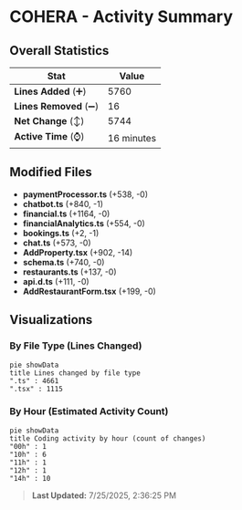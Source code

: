 # COHERA - Activity Summary 

## Overall Statistics

| Stat                   | Value                                                             |
| ---------------------- | ----------------------------------------------------------------- |
| **Lines Added** (➕)   | 5760                                          |
| **Lines Removed** (➖) | 16                                        |
| **Net Change** (↕)    | 5744                |
| **Active Time** (⌚)   | 16 minutes |


## Modified Files
- **paymentProcessor.ts** (+538, -0)
- **chatbot.ts** (+840, -1)
- **financial.ts** (+1164, -0)
- **financialAnalytics.ts** (+554, -0)
- **bookings.ts** (+2, -1)
- **chat.ts** (+573, -0)
- **AddProperty.tsx** (+902, -14)
- **schema.ts** (+740, -0)
- **restaurants.ts** (+137, -0)
- **api.d.ts** (+111, -0)
- **AddRestaurantForm.tsx** (+199, -0)

## Visualizations

### By File Type (Lines Changed)

```mermaid
pie showData
title Lines changed by file type
".ts" : 4661
".tsx" : 1115
```

### By Hour (Estimated Activity Count)

```mermaid
pie showData
title Coding activity by hour (count of changes)
"00h" : 1
"10h" : 6
"11h" : 1
"12h" : 1
"14h" : 10
```


> **Last Updated:** 7/25/2025, 2:36:25 PM